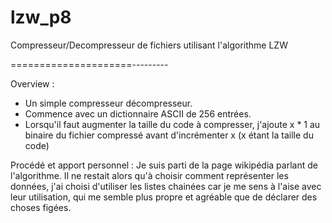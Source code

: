 # lzw_p8
Compresseur/Decompresseur de fichiers utilisant l'algorithme LZW

=====================---------

Overview :
- Un simple compresseur décompresseur.
- Commence avec un dictionnaire ASCII de 256 entrées.
- Lorsqu'il faut augmenter la taille du code à compresser, j'ajoute x * 1 au binaire du fichier compressé avant d'incrémenter x (x étant la taille du code)

Procédé et apport personnel :
Je suis parti de la page wikipédia parlant de l'algorithme. Il ne restait alors qu'à choisir comment représenter les données, j'ai choisi d'utiliser les listes chainées car je me sens à l'aise avec leur utilisation, qui me semble plus propre et agréable que de déclarer des choses figées.
